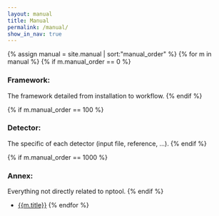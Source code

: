 ```yaml
---
layout: manual 
title: Manual 
permalink: /manual/
show_in_nav: true
---
```


{% assign manual = site.manual | sort:"manual_order"  %}
{% for m in manual %}
  {% if m.manual_order == 0 %}
   
   <h3> Framework: </h3>

  The framework detailed from installation to workflow.
  {% endif %} 
 
  {% if m.manual_order == 100 %}

  <h3> Detector: </h3> 
  
  The specific of each detector (input file, reference, ...).
  {% endif %} 
  
  {% if m.manual_order == 1000 %}
   
  <h3> Annex: </h3> 
  
  Everything not directly related to nptool.
  {% endif %} 

  
  * <a href="{{ m.url | replace:'' | prepend site.url,'' | prepend: site.baseurl | prepend: site.url }}">{{m.title}}</a>
{% endfor %}
